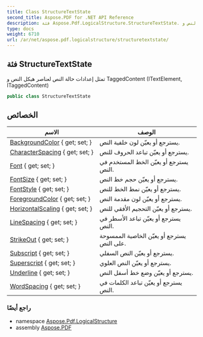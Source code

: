 ```yaml
---
title: Class StructureTextState
second_title: Aspose.PDF for .NET API Reference
description: فئة Aspose.Pdf.LogicalStructure.StructureTextState. تمثل إعدادات حالة النص لعناصر هيكل النص و TaggedContent 
type: docs
weight: 6710
url: /ar/net/aspose.pdf.logicalstructure/structuretextstate/
---
```

## فئة StructureTextState

تمثل إعدادات حالة النص لعناصر هيكل النص و TaggedContent (ITextElement, ITaggedContent)

```csharp
public class StructureTextState
```

## الخصائص

| الاسم | الوصف |
| --- | --- |
| [BackgroundColor](../../aspose.pdf.logicalstructure/structuretextstate/backgroundcolor/) { get; set; } | يسترجع أو يعيّن لون خلفية النص. |
| [CharacterSpacing](../../aspose.pdf.logicalstructure/structuretextstate/characterspacing/) { get; set; } | يسترجع أو يعيّن تباعد الحروف للنص. |
| [Font](../../aspose.pdf.logicalstructure/structuretextstate/font/) { get; set; } | يسترجع أو يعيّن الخط المستخدم في النص. |
| [FontSize](../../aspose.pdf.logicalstructure/structuretextstate/fontsize/) { get; set; } | يسترجع أو يعيّن حجم خط النص. |
| [FontStyle](../../aspose.pdf.logicalstructure/structuretextstate/fontstyle/) { get; set; } | يسترجع أو يعيّن نمط الخط للنص. |
| [ForegroundColor](../../aspose.pdf.logicalstructure/structuretextstate/foregroundcolor/) { get; set; } | يسترجع أو يعيّن لون مقدمة النص. |
| [HorizontalScaling](../../aspose.pdf.logicalstructure/structuretextstate/horizontalscaling/) { get; set; } | يسترجع أو يعيّن التحجيم الأفقي للنص. |
| [LineSpacing](../../aspose.pdf.logicalstructure/structuretextstate/linespacing/) { get; set; } | يسترجع أو يعيّن تباعد الأسطر في النص. |
| [StrikeOut](../../aspose.pdf.logicalstructure/structuretextstate/strikeout/) { get; set; } | يسترجع أو يعيّن الخاصية الممسوحة على النص. |
| [Subscript](../../aspose.pdf.logicalstructure/structuretextstate/subscript/) { get; set; } | يسترجع أو يعيّن النص السفلي. |
| [Superscript](../../aspose.pdf.logicalstructure/structuretextstate/superscript/) { get; set; } | يسترجع أو يعيّن النص العلوي. |
| [Underline](../../aspose.pdf.logicalstructure/structuretextstate/underline/) { get; set; } | يسترجع أو يعيّن وضع خط أسفل النص. |
| [WordSpacing](../../aspose.pdf.logicalstructure/structuretextstate/wordspacing/) { get; set; } | يسترجع أو يعيّن تباعد الكلمات في النص. |

### راجع أيضًا

* namespace [Aspose.Pdf.LogicalStructure](../../aspose.pdf.logicalstructure/)
* assembly [Aspose.PDF](../../)